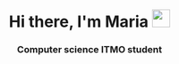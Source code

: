 <h1 align="center">Hi there, I'm Maria
<img src="https://github.com/blackcater/blackcater/raw/main/images/Hi.gif" height="32"/></h1>
<h3 align="center"> Computer science ITMO student </h3>
